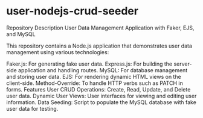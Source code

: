 # user-nodejs-crud-seeder

Repository Description
User Data Management Application with Faker, EJS, and MySQL

This repository contains a Node.js application that demonstrates user data management using various technologies:

Faker.js: For generating fake user data.
Express.js: For building the server-side application and handling routes.
MySQL: For database management and storing user data.
EJS: For rendering dynamic HTML views on the client-side.
Method-Override: To handle HTTP verbs such as PATCH in forms.
Features
User CRUD Operations: Create, Read, Update, and Delete user data.
Dynamic User Views: User interfaces for viewing and editing user information.
Data Seeding: Script to populate the MySQL database with fake user data for testing.

